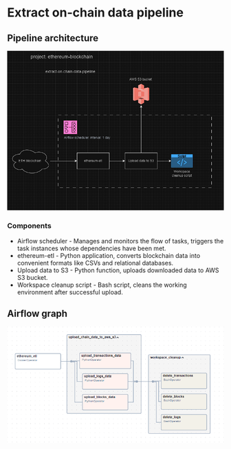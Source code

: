 # Extract on-chain data pipeline

## Pipeline architecture
![img.png](docs/architecture.png)

### Components
* Airflow scheduler - Manages and monitors the flow of tasks, triggers the task instances whose dependencies have been met.
* ethereum-etl - Python application, converts blockchain data into convenient formats like CSVs and relational databases.
* Upload data to S3 - Python function, uploads downloaded data to AWS S3 bucket. 
* Workspace cleanup script - Bash script, cleans the working environment after successful upload.

## Airflow graph
![airflow-graph.png](docs/airflow-graph.png)